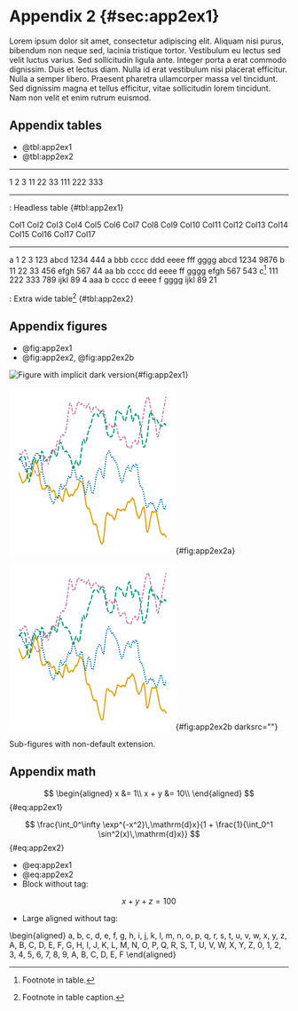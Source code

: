 # Appendix 2 {#sec:app2ex1}

Lorem ipsum dolor sit amet, consectetur adipiscing elit. Aliquam nisi purus,
bibendum non neque sed, lacinia tristique tortor. Vestibulum eu lectus sed velit
luctus varius. Sed sollicitudin ligula ante. Integer porta a erat commodo
dignissim. Duis et lectus diam. Nulla id erat vestibulum nisi placerat
efficitur. Nulla a semper libero. Praesent pharetra ullamcorper massa vel
tincidunt. Sed dignissim magna et tellus efficitur, vitae sollicitudin lorem
tincidunt. Nam non velit et enim rutrum euismod.

## Appendix tables

* @tbl:app2ex1
* @tbl:app2ex2

------   ------    ------
1             2     3
11           22     33
111         222     333
------   ------    ------

: Headless table {#tbl:app2ex1}


Col1         Col2     Col3     Col4     Col5     Col6     Col7     Col8     Col9     Col10     Col11     Col12     Col13     Col14     Col15     Col16     Col17   Col17
---------  ------   ------   ------   ------   ------   ------   ------   ------   -------   -------   -------   -------   -------   -------   -------   -------   -------
a               1        2        3      123     abcd     1234      444        a       bbb      cccc       ddd      eeee       fff      gggg      abcd      1234   9876
b              11       22       33      456     efgh      567       44       aa        bb      cccc        dd      eeee        ff      gggg      efgh       567   543
c[^a21]       111      222      333      789     ijkl       89        4      aaa         b      cccc         d      eeee         f      gggg      ijkl        89   21

: Extra wide table[^a22] {#tbl:app2ex2}

[^a21]: Footnote in table.
[^a22]: Footnote in table caption.


## Appendix figures

* @fig:app2ex1
* @fig:app2ex2, @fig:app2ex2b

![Figure with implicit dark version](figures/anscombe){#fig:app2ex1}

<div id="fig:app2ex2">

![Figure with implicit dark version](figures/lines.png){#fig:app2ex2a}

![Figure with suppressed dark version](figures/lines.png){#fig:app2ex2b darksrc=""}

Sub-figures with non-default extension.
</div>

## Appendix math

$$
\begin{aligned}
    x &= 1\\
    x + y &= 10\\
\end{aligned}
$$ {#eq:app2ex1}

$$
\frac{\int_0^\infty \exp^{-x^2}\,\mathrm{d}x}{1 + \frac{1}{\int_0^1 \sin^2(x)\,\mathrm{d}x}}
$$ {#eq:app2ex2}

* @eq:app2ex1
* @eq:app2ex2
* Block without tag:

$$
x + y + z = 100
$$

* Large aligned without tag:

\begin{aligned}
    a, b, c, d, e, f, g, h, i, j, k, l, m, n, o, p, q, r, s, t, u, v, w, x, y, z,
    A, B, C, D, E, F, G, H, I, J, K, L, M, N, O, P, Q, R, S, T, U, V, W, X, Y, Z,
    0, 1, 2, 3, 4, 5, 6, 7, 8, 9, A, B, C, D, E, F
\end{aligned}

